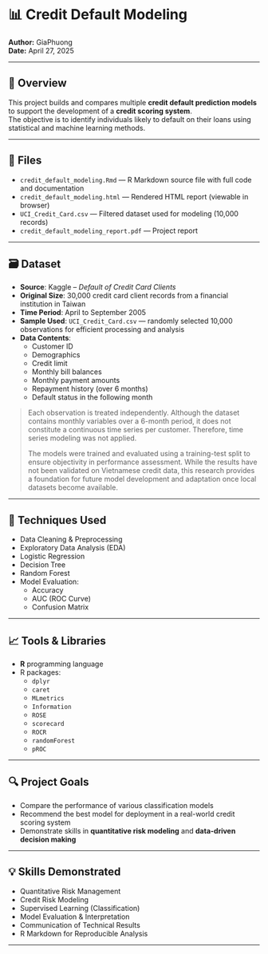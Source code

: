 # 📊 Credit Default Modeling  
**Author:** GiaPhuong  
**Date:** April 27, 2025  

---

## 📌 Overview

This project builds and compares multiple **credit default prediction models** to support the development of a **credit scoring system**.  
The objective is to identify individuals likely to default on their loans using statistical and machine learning methods.

---

## 📂 Files

- `credit_default_modeling.Rmd` — R Markdown source file with full code and documentation  
- `credit_default_modeling.html` — Rendered HTML report (viewable in browser)
- `UCI_Credit_Card.csv` — Filtered dataset used for modeling (10,000 records)
- `credit_default_modeling_report.pdf` — Project report

---

## 🗃️ Dataset

- **Source**: Kaggle – *Default of Credit Card Clients*  
- **Original Size**: 30,000 credit card client records from a financial institution in Taiwan  
- **Time Period**: April to September 2005  
- **Sample Used**: `UCI_Credit_Card.csv` — randomly selected 10,000 observations for efficient processing and analysis  
- **Data Contents**:
  - Customer ID  
  - Demographics  
  - Credit limit  
  - Monthly bill balances  
  - Monthly payment amounts  
  - Repayment history (over 6 months)  
  - Default status in the following month  

> Each observation is treated independently. Although the dataset contains monthly variables over a 6-month period, it does not constitute a continuous time series per customer. Therefore, time series modeling was not applied.  
>  
> The models were trained and evaluated using a training-test split to ensure objectivity in performance assessment. While the results have not been validated on Vietnamese credit data, this research provides a foundation for future model development and adaptation once local datasets become available.

---

## 🧠 Techniques Used

- Data Cleaning & Preprocessing  
- Exploratory Data Analysis (EDA)  
- Logistic Regression  
- Decision Tree  
- Random Forest  
- Model Evaluation:  
  - Accuracy  
  - AUC (ROC Curve)  
  - Confusion Matrix  

---

## 📈 Tools & Libraries

- **R** programming language  
- R packages:
  - `dplyr`
  - `caret`
  - `MLmetrics`
  - `Information`
  - `ROSE`
  - `scorecard`
  - `ROCR`
  - `randomForest`
  - `pROC`
  
---

## 🔍 Project Goals

- Compare the performance of various classification models  
- Recommend the best model for deployment in a real-world credit scoring system  
- Demonstrate skills in **quantitative risk modeling** and **data-driven decision making**

---

## 💡 Skills Demonstrated

- Quantitative Risk Management  
- Credit Risk Modeling  
- Supervised Learning (Classification)  
- Model Evaluation & Interpretation  
- Communication of Technical Results  
- R Markdown for Reproducible Analysis

---
